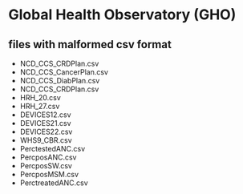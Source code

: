 # Global Health Observatory (GHO)

## files with malformed csv format

* NCD_CCS_CRDPlan.csv
* NCD_CCS_CancerPlan.csv
* NCD_CCS_DiabPlan.csv
* NCD_CCS_CRDPlan.csv
* HRH_20.csv
* HRH_27.csv
* DEVICES12.csv 
* DEVICES21.csv 
* DEVICES22.csv
* WHS9_CBR.csv
* PerctestedANC.csv
* PercposANC.csv
* PercposSW.csv
* PercposMSM.csv
* PerctreatedANC.csv
